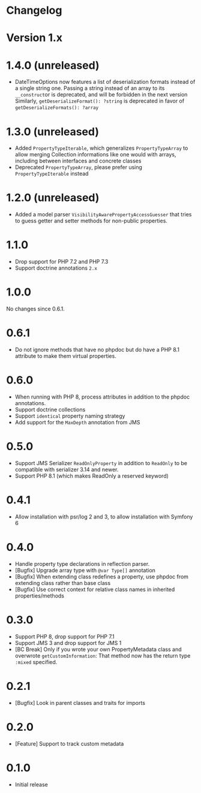 # Changelog

# Version 1.x

# 1.4.0 (unreleased)

* DateTimeOptions now features a list of deserialization formats instead of a single string one. Passing a string instead of an array to its `__construct`or is deprecated, and will be forbidden in the next version
  Similarly, `getDeserializeFormat(): ?string` is deprecated in favor of `getDeserializeFormats(): ?array`

# 1.3.0 (unreleased)

* Added `PropertyTypeIterable`, which generalizes `PropertyTypeArray` to allow merging Collection informations like one would with arrays, including between interfaces and concrete classes
* Deprecated `PropertyTypeArray`, please prefer using `PropertyTypeIterable` instead

# 1.2.0 (unreleased)

* Added a model parser `VisibilityAwarePropertyAccessGuesser` that tries to guess getter and setter methods for non-public properties.

# 1.1.0

* Drop support for PHP 7.2 and PHP 7.3
* Support doctrine annotations `2.x`

# 1.0.0

No changes since 0.6.1.

# 0.6.1

* Do not ignore methods that have no phpdoc but do have a PHP 8.1 attribute to make them virtual properties.

# 0.6.0

* When running with PHP 8, process attributes in addition to the phpdoc annotations.
* Support doctrine collections
* Support `identical` property naming strategy
* Add support for the `MaxDepth` annotation from JMS

# 0.5.0

* Support JMS Serializer `ReadOnlyProperty` in addition to `ReadOnly` to be compatible with serializer 3.14 and newer.
* Support PHP 8.1 (which makes ReadOnly a reserved keyword)

# 0.4.1

* Allow installation with psr/log 2 and 3, to allow installation with Symfony 6

# 0.4.0

* Handle property type declarations in reflection parser.
* [Bugfix] Upgrade array type with `@var Type[]` annotation
* [Bugfix] When extending class redefines a property, use phpdoc from extending class rather than base class
* [Bugfix] Use correct context for relative class names in inherited properties/methods

# 0.3.0

* Support PHP 8, drop support for PHP 7.1
* Support JMS 3 and drop support for JMS 1
* [BC Break] Only if you wrote your own PropertyMetadata class and overwrote `getCustomInformation`: That method now has the return type `:mixed` specified.

# 0.2.1

* [Bugfix] Look in parent classes and traits for imports

# 0.2.0

* [Feature] Support to track custom metadata

# 0.1.0

* Initial release
